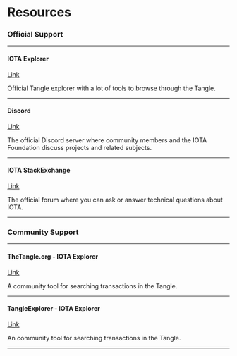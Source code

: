 # Resources

### **Official Support** ###

---------------

#### **IOTA Explorer** ####
[Link](https://explorer.iota.org/mainnet)

Official Tangle explorer with a lot of tools to browse through the Tangle.

---

#### **Discord** ####
[Link](https://discord.iota.org)

The official Discord server where community members and the IOTA Foundation discuss projects and related subjects.

---

#### **IOTA StackExchange** ####
[Link](https://iota.stackexchange.com)

The official forum where you can ask or answer technical questions about IOTA.

---------------

### __Community Support__ ###

---------------
#### TheTangle.org - IOTA Explorer ####
[Link](https://thetangle.org)

A community tool for searching transactions in the Tangle.

---------------

#### TangleExplorer - IOTA Explorer ####
[Link](https://tanglexplorer.com/mainnet)

An community tool for searching transactions in the Tangle.

---------------
